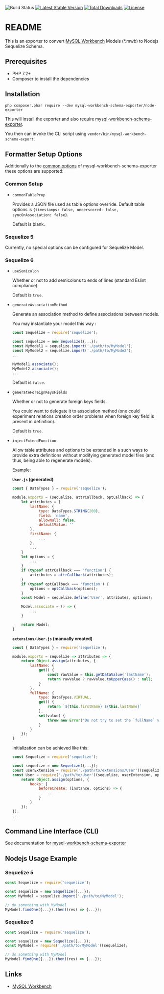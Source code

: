![Build Status](https://github.com/mysql-workbench-schema-exporter/node-exporter/actions/workflows/continuous-integration.yml/badge.svg)
[![Latest Stable Version](https://poser.pugx.org/mysql-workbench-schema-exporter/node-exporter/v/stable.svg)](https://packagist.org/packages/mysql-workbench-schema-exporter/node-exporter)
[![Total Downloads](https://poser.pugx.org/mysql-workbench-schema-exporter/node-exporter/downloads.svg)](https://packagist.org/packages/mysql-workbench-schema-exporter/node-exporter) 
[![License](https://poser.pugx.org/mysql-workbench-schema-exporter/node-exporter/license.svg)](https://packagist.org/packages/mysql-workbench-schema-exporter/node-exporter)

# README

This is an exporter to convert [MySQL Workbench](http://www.mysql.com/products/workbench/) Models (\*.mwb) to Nodejs Sequelize Schema.

## Prerequisites

  * PHP 7.2+
  * Composer to install the dependencies

## Installation

```
php composer.phar require --dev mysql-workbench-schema-exporter/node-exporter
```

This will install the exporter and also require [mysql-workbench-schema-exporter](https://github.com/mysql-workbench-schema-exporter/mysql-workbench-schema-exporter).

You then can invoke the CLI script using `vendor/bin/mysql-workbench-schema-export`.

## Formatter Setup Options

Additionally to the [common options](https://github.com/mysql-workbench-schema-exporter/mysql-workbench-schema-exporter#configuring-mysql-workbench-schema-exporter) of mysql-workbench-schema-exporter these options are supported:

### Common Setup

  * `commonTableProp`

    Provides a JSON file used as table options override. Default table options is `{timestamps: false, underscored: false, syncOnAssociation: false}`.

    Default is blank.

### Sequelize 5

Currently, no special options can be configured for Sequelize Model.

### Sequelize 6

  * `useSemicolon`

    Whether or not to add semicolons to ends of lines (standard Eslint compliance).

    Default is `true`.
  
  * `generateAssociationMethod`

    Generate an association method to define associations between models.

    You may instantiate your model this way :

    ```javascript
    const Sequelize = require('sequelize');

    const sequelize = new Sequelize({...});
    const MyModel1 = sequelize.import('./path/to/MyModel');
    const MyModel2 = sequelize.import('./path/to/MyMode2');
    ...

    MyModel1.associate();
    MyModel2.associate();
    ...

    ```
    Default is `false`.

  * `generateForeignKeysFields`

    Whether or not to generate foreign keys fields.
    
    You could want to delegate it to association method (one could experiment relations creation order problems when foreign key field is present in definition).

    Default is `true`.

  * `injectExtendFunction`

    Allow table attributes and options to be extended in a such ways to provide extra definitions without modifying generated model files (and thus, being able to regenerate models).

    Example:

    **`User.js` (generated)**

    ```javascript
    const { DataTypes } = require('sequelize');

    module.exports = (sequelize, attrCallback, optCallback) => {
        let attributes = {
            lastName: {
                type: DataTypes.STRING(200),
                field: 'name',
                allowNull: false,
                defaultValue: ''
            },
            firstName: {
                ...
            },
            ...
        }
        let options = {
            ...
        }
        if (typeof attrCallback === 'function') {
            attributes = attrCallback(attributes);
        }
        if (typeof optCallback === 'function') {
            options = optCallback(options);
        }
        const Model = sequelize.define('User', attributes, options);

        Model.associate = () => {
            ...
        }

        return Model;
    }
    ```

    **`extensions/User.js` (manually created)**

    ```javascript
    const { DataTypes } = require('sequelize');

    module.exports = sequelize => attributes => {
        return Object.assign(attributes, {
            lastName: {
                get() {
                    const rawValue = this.getDataValue('lastName');
                    return rawValue ? rawValue.toUpperCase() : null;
                }
            },
            fullName: {
                type: DataTypes.VIRTUAL,
                get() {
                    return `${this.firstName} ${this.lastName}`
                },
                set(value) {
                    throw new Error('Do not try to set the `fullName` value!')
                }
            }
        });
    } 
    ```

    Initialization can be achieved like this:

    ```javascript
    const Sequelize = require('sequelize');

    const sequelize = new Sequelize({...});
    const userExtension = require('./path/to/extensions/User')(sequelize);
    const User = require('./path/to/User')(sequelize, userExtension, options => {
        return Object.assign(options, {
            hooks: {
                beforeCreate: (instance, options) => {
                    ...
                }
            }
        });
    });
    ...
    ```

## Command Line Interface (CLI)

See documentation for [mysql-workbench-schema-exporter](https://github.com/mysql-workbench-schema-exporter/mysql-workbench-schema-exporter#command-line-interface-cli)

## Nodejs Usage Example

### Sequelize 5

```javascript
const Sequelize = require('sequelize');

const sequelize = new Sequelize({...});
const MyModel = sequelize.import('./path/to/MyModel');

// do something with MyModel
MyModel.findOne({...}).then((res) => {...});
```

### Sequelize 6

```javascript
const Sequelize = require('sequelize');

const sequelize = new Sequelize({...});
const MyModel = require('./path/to/MyModel')(sequelize);

// do something with MyModel
MyModel.findOne({...}).then((res) => {...});
```

## Links

  * [MySQL Workbench](http://wb.mysql.com/)
